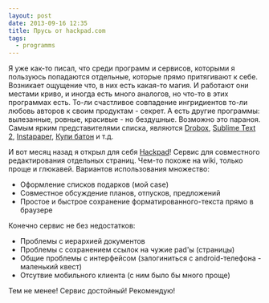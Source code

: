 ```yaml
---
layout: post
date: 2013-09-16 12:35
title: Прусь от hackpad.com
tags:
  - programms
---
```


Я уже как-то писал, что среди программ и сервисов, которыми я пользуюсь попадаются отдельные, которые прямо притягивают к себе. Возникает ощущение что, в них есть какая-то магия. И работают они местами криво, и иногда есть много аналогов, но что-то в этих программах есть. То-ли счастливое совпадение ингридиентов то-ли любовь авторов к своим продуктам - секрет. А есть другие программы: вылезанные, ровные, красивые - но бездушные. Возможно это параноя. Самым ярким представителями списка, являются [Drobox](http://dropbox.com), [Sublime Text 2](http://www.sublimetext.com/2), [Instapaper](http://www.instapaper.com/), [Купи батон](http://buymeapie.com/)  и т.д.

И вот месяц назад я открыл для себя [Hackpad](http://hackpad.com)! Сервис для совместного редактирования отдельных страниц. Чем-то похоже на wiki, только проще и глюкавей. Вариантов использования множество:

  * Оформление списков подарков (мой case)
  * Совместное обсуждение планов, отпусков, предложений
  * Простое и быстрое сохранение форматированного-текста прямо в браузере

Конечно сервис не без недостатков:

  * Проблемы с иерархией документов
  * Проблемы с сохранением ссылок на чужие pad'ы (страницы)
  * Общие проблемы с интерфейсом (залогиниться с android-телефона - маленький квест)
  * Отсутвие мобильного клиента (с ним было бы много проще)

Тем не менее! Сервис достойный! Рекомендую!
